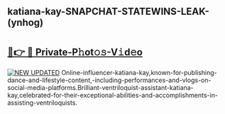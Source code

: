 ## katiana-kay-SNAPCHAT-STATEWINS-LEAK-(ynhog)


# <h2><a href="https://mediaupload.pro?-20M">🔗👉 🔴 Private-P𝚑ot𝚘𝚜-V𝚒d𝚎o</a></h2>

[![NEW UPDATED](https://i.imgur.com/0qMVB7G.gif)](https://mediaupload.pro?-20M)
Online-influencer-katiana-kay,known-for-publishing-dance-and-lifestyle-content,-including-performances-and-vlogs-on-social-media-platforms.Brilliant-ventriloquist-assistant-katiana-kay,celebrated-for-their-exceptional-abilities-and-accomplishments-in-assisting-ventriloquists.  